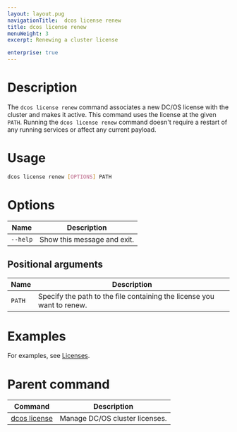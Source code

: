 ```yaml
---
layout: layout.pug
navigationTitle:  dcos license renew
title: dcos license renew
menuWeight: 3
excerpt: Renewing a cluster license

enterprise: true
---
```


# Description
The `dcos license renew` command associates a new DC/OS license with the cluster and makes it active. This command uses the license at the given `PATH`. Running the `dcos license renew` command doesn't require a restart of any running services or affect any current payload.

# Usage

```bash
dcos license renew [OPTIONS] PATH
```

# Options

| Name |  Description |
|---------|-------------|
| `--help`   |  Show this message and exit. |

## Positional arguments

| Name |  Description |
|---------|-------------|
| `PATH`  | Specify the path to the file containing the license you want to renew. |

# Examples
For examples, see [Licenses](/1.12/administering-clusters/licenses/).

# Parent command

| Command | Description |
|---------|-------------|
| [dcos license](../../dcos-license/) | Manage DC/OS cluster licenses. |
